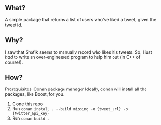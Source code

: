 ## What?
A simple package that returns a list of users who've liked a tweet, given the 
tweet id.

## Why?
I saw that [Shafik](https://twitter.com/shafikyaghmour/status/1487237566269067264) seems 
to manually record who likes his tweets. So, I just _had_ to write an over-engineered
program to help him out (in C++ of course!).

## How?
Prerequisites: 
    Conan package manager
Ideally, conan will install all the packages, like Boost, for you.
1. Clone this repo
2. Run `conan install . --build missing -o {tweet_url} -o {twitter_api_key}`
3. Run `conan build .`
